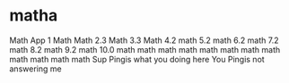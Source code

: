 # matha
Math App 1
Math
Math 2.3
Math 3.3
Math 4.2
math 5.2
math 6.2
math 7.2
math 8.2
math 9.2
math 10.0
math 
math
math
math
math
math
math
math
math
math
math
math
Sup Pingis what you doing here
You Pingis not answering me 
